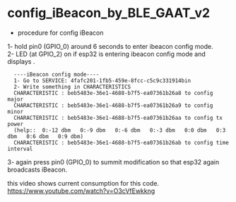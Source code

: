 # config_iBeacon_by_BLE_GAAT_v2

- procedure for config iBeacon<br>


1- hold pin0 (GPIO_0) around 6 seconds to enter ibeacon config mode.<br>
2- LED (at GPIO_2) on if esp32 is entering ibeacon config mode and displays .<br>

      ----iBeacon config mode----
      1- Go to SERVICE: 4fafc201-1fb5-459e-8fcc-c5c9c331914bin
      2- Write something in CHARACTERISTICS
      CHARACTERISTIC : beb5483e-36e1-4688-b7f5-ea07361b26a8 to config major
      CHARACTERISTIC : beb5483e-36e1-4688-b7f5-ea07361b26a9 to config minor
      CHARACTERISTIC : beb5483e-36e1-4688-b7f5-ea07361b26aa to config tx power
      (help::  0:-12 dbm   0:-9 dbm   0:-6 dbm   0:-3 dbm   0:0 dbm   0:3 dbm   0:6 dbm   0:9 dbm)
      CHARACTERISTIC : beb5483e-36e1-4688-b7f5-ea07361b26ab to config time interval

3- again press pin0 (GPIO_0) to summit modification so that esp32 again broadcasts iBeacon.<br>


this video shows current consumption for this code.<br>
https://www.youtube.com/watch?v=O3cVfEwkkng
